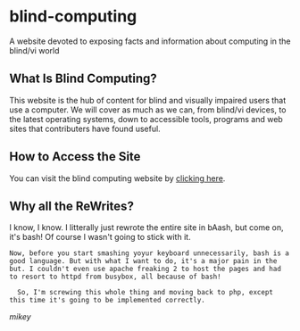 # blind-computing
A website devoted to exposing facts and information about computing in the blind/vi world

## What Is Blind Computing?

This website is the hub of content for blind and visually impaired users that use a computer. We will cover as much as we can, from blind/vi devices, to the latest operating systems, down to accessible tools, programs and web sites that contributers have found useful.

## How to Access the Site

You can visit the blind computing website by [clicking here](https://blindcomputing.org).

## Why all the ReWrites?

  I know, I know. I litterally just rewrote the entire site in bAash, but come on, it's bash! Of course I wasn't going to stick with it.

    Now, before you start smashing yoyur keyboard unnecessarily, bash is a good language. But with what I want to do, it's a major pain in the 
    but. I couldn't even use apache freaking 2 to host the pages and had to resort to httpd from busybox, all because of bash!

      So, I'm screwing this whole thing and moving back to php, except this time it's going to be implemented correctly.

*mikey*
